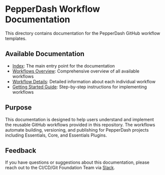 # PepperDash Workflow Documentation

This directory contains documentation for the PepperDash GitHub workflow templates.

## Available Documentation

- [Index](index.md): The main entry point for the documentation
- [Workflows Overview](workflows.md): Comprehensive overview of all available workflows
- [Workflow Details](workflow-details.md): Detailed information about each individual workflow
- [Getting Started Guide](getting-started.md): Step-by-step instructions for implementing workflows

## Purpose

This documentation is designed to help users understand and implement the reusable GitHub workflows provided in this repository. The workflows automate building, versioning, and publishing for PepperDash projects including Essentials, Core, and Essentials Plugins.

## Feedback

If you have questions or suggestions about this documentation, please reach out to the CI/CD/Git Foundation Team via [Slack](https://pepperdash.slack.com/archives/C08KDBTD55G).
